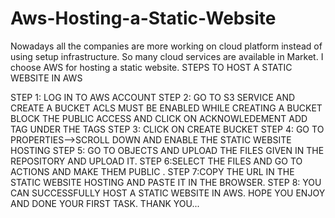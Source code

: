 # Aws-Hosting-a-Static-Website
Nowadays all the companies are more working on cloud platform instead of using setup infrastructure. So many cloud services are available in Market. I choose AWS for hosting a static website.
 STEPS TO HOST A STATIC WEBSITE IN AWS

 STEP 1: LOG IN TO AWS ACCOUNT
 STEP 2: GO TO S3 SERVICE AND CREATE A BUCKET 
        ACLS MUST BE ENABLED WHILE CREATING A BUCKET 
        BLOCK THE PUBLIC ACCESS AND CLICK ON ACKNOWLEDEMENT
        ADD TAG UNDER THE TAGS
STEP 3: CLICK ON CREATE BUCKET
STEP 4: GO TO PROPERTIES-->SCROLL DOWN AND ENABLE THE STATIC WEBSITE HOSTING 
STEP 5: GO TO OBJECTS AND UPLOAD THE FILES GIVEN IN THE REPOSITORY AND UPLOAD IT.
STEP 6:SELECT THE FILES AND GO TO ACTIONS AND MAKE THEM PUBLIC .
STEP 7:COPY THE URL IN THE STATIC WEBSITE HOSTING AND PASTE IT IN THE BROWSER.
STEP 8: YOU CAN SUCCESSFULLY HOST A STATIC WEBSITE IN AWS.
HOPE YOU ENJOY AND DONE YOUR FIRST TASK.
THANK YOU...

        
